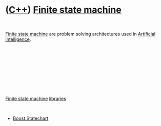 
 

 

 

 

 

([C++](Cpp.md)) [Finite state machine](CppFiniteStateMachine.md)
==================================================================

 

[Finite state machine](CppFiniteStateMachine.md) are problem solving
architectures used in [Artificial
intelligence](CppArtificialIntelligence.md).

 

 

 

 

 

[Finite state machine](CppFiniteStateMachine.md)
[libraries](CppLibrary.md)

 

-   [Boost.Statechart](CppStatechart.md)

 

 

 

 

 

 


